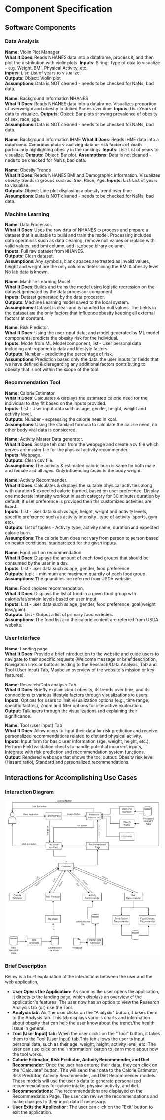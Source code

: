 # Component Specification

## Software Components
### Data Analysis
__Name__: Violin Plot Manager  
__What It Does__: Reads NHANES data into a dataframe, process it, and then plot the distribution with
violin plots.
__Inputs__: String: Type of data to visualize - e.g. Weight, BMI, Physical Activity, etc.   
__Inputs__: List: List of years to visualize.   
__Outputs__: Object: Violin plot  
__Assumptions__: Data is NOT cleaned - needs to be checked for NaNs, bad data.

__Name__: Background Information NHANES  
__What It Does__: Reads NHANES data into a dataframe. Visualizes proportion of overweight and obesity in United States over time.
__Inputs__: List: Years of data to visualize.
__Outputs__: Object: Bar plots showing prevalence of obesity of sex, race, age.  
__Assumptions__: Data is NOT cleaned - needs to be checked for NaNs, bad data.

__Name__: Background Information IHME
__What It Does__: Reads IHME data into a dataframe. Generates plots visualizing data on risk factors of death - particularly
highlighting obesity in the rankings.
__Inputs__: List: List of years to visualize.
__Outputs__: Object: Bar plot.
__Assumptions__: Data is not cleaned - neds to be checked for NaNs, bad data.

__Name__: Obesity Trends  
__What It Does__: Reads NHANES BMI and Demographic information. Visualizes obesity trends in groups 
such as:  Sex, Race, Age.
__Inputs__: List: List of years to visualize.  
__Outputs__: Object: Line plot displaying a obesity trend over time.  
__Assumptions__: Data is NOT cleaned - needs to be checked for NaNs, bad data.

### Machine Learning
__Name__: Data Processor.  
__What It Does__: Uses the raw data of NHANES to process and prepare a dataset that is suitable to build and train the model. Processing includes data operations such as data cleaning, remove null values or replace with valid values, add bmi column, add is_obese binary column.   
__Inputs__: Full raw dataset from NHANES.  
__Outputs__: Clean dataset.  
__Assumptions__: Any symbols, blank spaces are treated as invalid values, height and weight are the only columns determining the BMI & obesity level. No lab data is known. 

__Name__: Machine Learning Model.    
__What It Does__: Builds and trains the model using logistic regression on the dataset generated by the data processor component.   
__Inputs__: Dataset generated by the data processor.  
__Outputs__: Machine Learning model saved to the local system.   
__Assumptions__: Dataset is clean and is handled for null values. The fields in the dataset are the only factors that influence obesity keeping all external factors at constant.

__Name__: Risk Predictor.  
__What It Does__:  Using the user input data, and model generated by ML model components, predicts the obesity risk for the individual.  
__Inputs__: Model from ML Model component, list -  User personal data including anthropometric data and lifestyle factors.  
__Outputs__: Number - predicting the percentage of risk.  
__Assumptions__: Prediction based only the data, the user inputs for fields that we have defined & disregarding any additional factors contributing to obesity that is not within the scope of the tool.

### Recommendation Tool
__Name__: Calorie Estimator.   
__What It Does__: Calculates & displays the estimated calorie need for the individual to stay fit based on the inputs provided.    
__Inputs__: List - User input data such as age, gender, height, weight and activity level.  
__Outputs__: Number - expressing the calorie need in kcal.  
__Assumptions__: Using the standard formula to calculate the calorie need, no other body vital data is considered.

__Name__: Activity Master Data generator.  
__What It Does__: Scrape teh data from the webpage and create a cv file which serves are master file for the physical activity recommender.   
__Inputs__: Webpage.  
__Outputs__: Clean csv file.  
__Assumptions__: The activity & estimated calorie burn is same for both male and female and all ages. Only influencing factor is the body weight. 

__Name__: Activity Recommender.    
__What It Does__: Calculates & displays the suitable physical activities along with duration & expected calorie burned, based on user preference. Display one moderate intensity workout in each category for 30 minutes duration by default, if user preference is provided then the customized activities are listed.   
__Inputs__: List - user data such as age, height, weight and activity levels, specific preference such as activity intensity , type of activity (sports, gym etc).  
__Outputs__: List of tuples - Activity type, activity name, duration and expected calorie burn.  
__Assumptions__: The calorie burn does not vary from person to person based on health conditions, standardized for the given inputs.

__Name__: Food portion recommendation.  
__What It Does__: Displays the amount of each food groups that should be consumed by the user in a day.  
__Inputs__: List - user data such as age, gender, food preference.  
__Outputs__: tuple - minimum and maximum quantity of each food group.  
__Assumptions__: The quantities are referred from USDA website.  

__Name__: Food choices recommendation.  
__What It Does__: Displays the list of food in a given food group with calorie/fat/protein levels based on user input.  
__Inputs__: List - user data such as age, gender, food preference, goal(weight loss/gain).  
__Outputs__: List - Output a list of primary food varieties.  
__Assumptions__: The food list and the calorie content are referred from USDA website.  

### User Interface
__Name__: Landing page  
__What It Does__: Provide a brief introduction to the website and guide users to navigate to their specific requests (Welcome message or brief description, Navigation links or buttons leading to the Research/Data Analysis, Tab and Tool (User Input) Tab, Maybe an overview of the website's mission or key features).

__Name__: Research/Data analysis Tab     
__What It Does__: Briefly explain about obesity, its trends over time, and its connections to various lifestyle factors through visualizations  to users.  
__Inputs__: Options for users to limit visualization options (e.g., time range, specific factors), Zoom and filter options for interactive exploration.  
__Output__: Talk users through the visualizations and explaining their significance.

__Name__: Tool (user input) Tab  
__What It Does__: Allow users to input their data for risk prediction and receive personalized recommendations related to diet and physical activity.  
__Inputs__: Input form for basic user information (age, weight, height, etc.), Perform Field validation checks to handle potential incorrect inputs, Integrate with risk prediction and recommendation system functions.  
__Output__: Rendered webpage that shows the tool output: Obesity risk level (Hazard ratio), Standard and personalized recommendations.

## Interactions for Accomplishing Use Cases

### Interaction Diagram
![interaction-diagram](Interaction_diagram.png)

### Brief Description
Below is a brief explanation of the interactions between the user and the web application,
- **User Opens the Application:** As soon as the user opens the application, it directs to the landing page, which displays an overview of the application's features. The user now has an option to view the Research Analysis tab (or) use the Tool.
- **Analysis tab:** As The user clicks on the "Analysis" button, it takes them to the Analysis tab. This tab displays various charts and information about obesity that can help the user know about the trends/the health issue in general. 
- **Tool (User Input) tab:** When the user clicks on the "Tool" button, it takes them to the Tool (User Input) tab.This tab allows the user to input personal data, such as their age, weight, height, activity level, etc. The user can also click on the "Information" button to learn more about how the tool works.
- **Calorie Estimator, Risk Predictor, Activity Recommender, and Diet Recommender:** Once the user has entered their data, they can click on the "Calculate" button. This will send their data to the Calorie Estimator, Risk Predictor, Activity Recommender, and Diet Recommender models. These models will use the user's data to generate personalized recommendations for calorie intake, physical activity, and diet.
- **Recommendations:** The recommendations are displayed on the Recommendation Page. The user can review the recommendations and make changes to their input data if necessary.
- **User Exits the Application:** The user can click on the "Exit" button to exit the application.